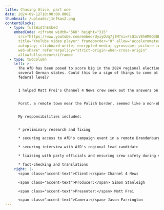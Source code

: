 ```yaml
---
title: Chasing Alice, part one
date: 2024-09-12T10:00:00.000Z
thumbnail: /uploads/j1nfkas2.png
contentBlocks:
  - type: fullWidthEmbed
    embedCode: <iframe width="560" height="315"
      src="https://www.youtube.com/embed/UyiyQUq7jlM?si=FsQIuV8hHM0Q38E2"
      title="YouTube video player" frameborder="0" allow="accelerometer;
      autoplay; clipboard-write; encrypted-media; gyroscope; picture-in-picture;
      web-share" referrerpolicy="strict-origin-when-cross-origin"
      allowfullscreen></iframe>
  - type: twoColumn
    left: >-
      The AfD has been posed to score big in the 2024 regional elections in
      several German states. Could this be a sign of things to come at the
      federal level?


      I helped Matt Frei's Channel 4 News crew seek out the answers on AfD's campaign trail, and we definitely went further than most international journalists.


      Forst, a remote town near the Polish border, seemed like a non-obvious destination, but it paid off: we accessed a notoriously suspicious crowd and gathered some excellent footage and interviews.


      My responsibilities included:


      * preliminary research and fixing

      * securing access to AfD's campaign event in a remote Brandenburg town (as the only TV crew)

      * securing interview with AfD's regional lead candidate

      * liaising with party officials and ensuring crew safety during voxpops

      * fact-checking and translations
    right: |-
      <span class="accent-text">Client:</span> Channel 4 News

      <span class="accent-text">Producer:</span> Simon Stanleigh

      <span class="accent-text">Presenter:</span> Matt Frei

      <span class="accent-text">Camera:</span> Jason Farrington
---
```

